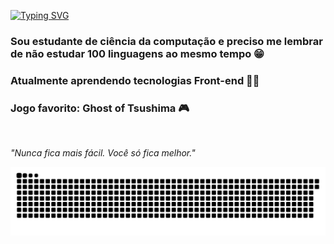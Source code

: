 [![Typing SVG](https://readme-typing-svg.demolab.com?font=Fira+Code&weight=600&size=22&pause=1000&color=986DDA&random=false&width=435&lines=Oi!+Seja+bem+vindo+ao+meu+perfil)](https://git.io/typing-svg)
### Sou estudante de ciência da computação e preciso me lembrar de não estudar 100 linguagens ao mesmo tempo 😁

### Atualmente aprendendo tecnologias Front-end 👩‍💻

### Jogo favorito: Ghost of Tsushima 🎮 
<br>

*"Nunca fica mais fácil. Você só fica melhor."*

<picture>
  <source media="(prefers-color-scheme: dark)" srcset="https://raw.githubusercontent.com/sarahscampos/sarahscampos/output/github-contribution-grid-snake-dark.svg">
  <source media="(prefers-color-scheme: light)" srcset="https://raw.githubusercontent.com/sarahscampos/sarahscampos/output/github-contribution-grid-snake.svg">
  <img alt="github contribution grid snake animation" src="https://raw.githubusercontent.com/sarahscampos/sarahscampos/output/github-contribution-grid-snake.svg">
</picture>
<br><br>

<!--
**sarahscampos/sarahscampos** is a ✨ _special_ ✨ repository because its `README.md` (this file) appears on your GitHub profile.

Here are some ideas to get you started:

- 🔭 I’m currently working on ...
- 🌱 I’m currently learning ...
- 👯 I’m looking to collaborate on ...
- 🤔 I’m looking for help with ...
- 💬 Ask me about ...
- 📫 How to reach me: ...
- 😄 Pronouns: ...
- ⚡ Fun fact: ...
-->

